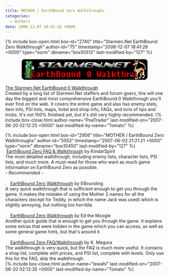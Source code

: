 ```yaml
---
title: MOTHER / EarthBound Zero Walkthroughs
categories:
  - mother1
date: 2006-12-07 18:41:26 +0000
---
```

{% include box-open.html box-id="2740" title="Starmen.Net EarthBound Zero Walkthrough" author-id="75" timestamp="2006-12-07 18:41:26 +0000" type="norm" dbname="box50512" last-modified-by="127" %}
<center><a href="http://walkthrough.starmen.net/earthbound0"><img src="eb0walkthru.png" border="0" /></a></center>
<p />
<a href="http://walkthrough.starmen.net/earthbound0/">The Starmen.Net EarthBound 0 Walkthrough</a><br />
Created by a long list of Starmen.Net staffers and forum-goers, this will one day the biggest and most comprehensive EarthBound 0 Walkthrough you'll ever find on the web. It covers the entire game and also has enemy stats, item info, PSI lists, maps, hotel and shop info, FAQs, and tons of tips and tricks. It's not 100% finished yet, but it's still very highly recommended.
{% include box-close.html author-name="PoeTrader" last-modified-on="2007-06-20 02:12:25 +0000" last-modified-by-name="Tomato" %}

{% include box-open.html box-id="2956" title="MOTHER / EarthBound Zero Walkthroughs" author-id="5552" timestamp="2007-06-02 21:21:21 +0000" type="norm" dbname="box10450" last-modified-by="127" %}
<img src="http - //starmen.net/include/submitimage/m1.png" width="12" height="10" />&nbsp;<a href="/vote/vote.php?id=2463">EarthBound Zero FAQ & Walkthrough</a> by KindarSpirit<br />
The most detailed walkthrough, including enemy lists, character lists, PSI lists, and much more. A must-read for those who want as much game information on EarthBound Zero as possible.<br /><i>- Recommended -</i><br />
<br />
<img src="http - //starmen.net/include/submitimage/m1.png" width="12" height="10" />&nbsp;<a href="/vote/vote.php?id=2460">EarthBound Zero Walkthrough</a> by EBounding<br />
A very quick walkthrough that is sufficient enough to get you through the game. It makes the mistake of using the Mother 2 names for all the characters (except for Teddy, in which the name Jack was used) which is slightly annoying, but nothing too horrible.<br />
<br />
<img src="http - //starmen.net/include/submitimage/m1.png" width="12" height="10" />&nbsp;<a href="/vote/vote.php?id=2467">EarthBound Zero Walkthrough</a> by Ed the Moogle<br />
Another quick guide that is enough to get you through the game. It explains some extras that were hidden in the game which you can access, as well as some general game hints, but that's around it.<br />
<br />
<img src="http - //starmen.net/include/submitimage/m1.png" width="12" height="10" />&nbsp;<a href="/vote/vote.php?id=2466">EarthBound Zero FAQ/Walkthrough</a> by K. Megura<br />
The walkthrough is very quick, but the FAQ is much more useful. It contains a shop list, complete with prices, and PSI list, complete with levels. Only use this for the FAQ, skip the walkthrough.<br />
{% include box-close.html author-name="lewahi" last-modified-on="2007-06-20 02:12:35 +0000" last-modified-by-name="Tomato" %}
